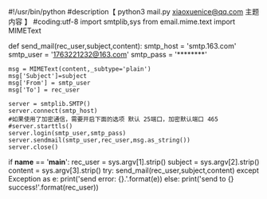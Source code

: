 #!/usr/bin/python
#description【 python3  mail.py xiaoxuenice@qq.com 主题 内容 】
#coding:utf-8
import smtplib,sys
from email.mime.text import MIMEText

def send_mail(rec_user,subject,content):
    smtp_host = 'smtp.163.com'
    smtp_user = '1763221232@163.com'
    smtp_pass = '********'

    msg = MIMEText(content,_subtype='plain')
    msg['Subject']=subject
    msg['From'] = smtp_user
    msg['To'] = rec_user

    server = smtplib.SMTP()
    server.connect(smtp_host)
	#如果使用了加密通信，需要开启下面的选项 默认 25端口，加密默认端口 465
	#server.starttls()
    server.login(smtp_user,smtp_pass)
    server.sendmail(smtp_user,rec_user,msg.as_string())
    server.close()

if __name__ == '__main__':
    rec_user = sys.argv[1].strip()
    subject = sys.argv[2].strip()
    content = sys.argv[3].strip()
    try:
        send_mail(rec_user,subject,content)
    except Exception as e:
        print('send error: {}.'.format(e))
    else:
        print('send to {} success!'.format(rec_user))

